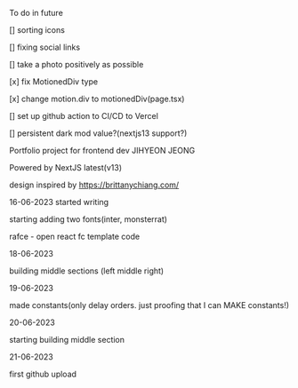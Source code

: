 To do in future

[] sorting icons

[] fixing social links

[] take a photo positively as possible

[x] fix MotionedDiv type

[x] change motion.div to motionedDiv(page.tsx)

[] set up github action to CI/CD to Vercel

[] persistent dark mod value?(nextjs13 support?)

Portfolio project for frontend dev JIHYEON JEONG

Powered by NextJS latest(v13)

design inspired by https://brittanychiang.com/

16-06-2023 started writing

starting adding two fonts(inter, monsterrat)

rafce - open react fc template code

18-06-2023

building middle sections (left middle right)

19-06-2023

made constants(only delay orders. just proofing that I can MAKE constants!)

20-06-2023

starting building middle section

21-06-2023

first github upload
